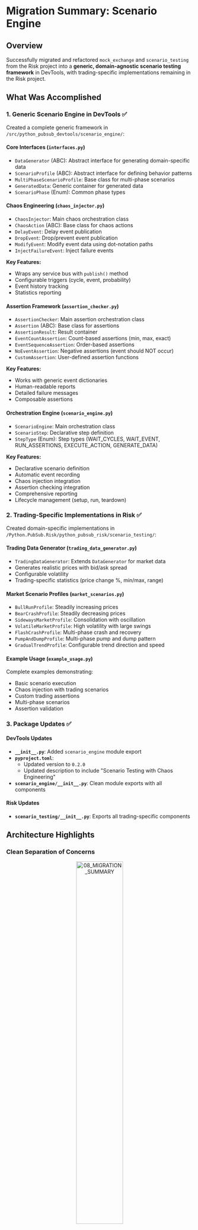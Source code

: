 # Migration Summary: Scenario Engine

## Overview

Successfully migrated and refactored `mock_exchange` and `scenario_testing` from the Risk project into a **generic, domain-agnostic scenario testing framework** in
DevTools, with trading-specific implementations remaining in the Risk project.

## What Was Accomplished

### 1. Generic Scenario Engine in DevTools ✅

Created a complete generic framework in `/src/python_pubsub_devtools/scenario_engine/`:

#### Core Interfaces (`interfaces.py`)

- `DataGenerator` (ABC): Abstract interface for generating domain-specific data
- `ScenarioProfile` (ABC): Abstract interface for defining behavior patterns
- `MultiPhaseScenarioProfile`: Base class for multi-phase scenarios
- `GeneratedData`: Generic container for generated data
- `ScenarioPhase` (Enum): Common phase types

#### Chaos Engineering (`chaos_injector.py`)

- `ChaosInjector`: Main chaos orchestration class
- `ChaosAction` (ABC): Base class for chaos actions
- `DelayEvent`: Delay event publication
- `DropEvent`: Drop/prevent event publication
- `ModifyEvent`: Modify event data using dot-notation paths
- `InjectFailureEvent`: Inject failure events

**Key Features:**

- Wraps any service bus with `publish()` method
- Configurable triggers (cycle, event, probability)
- Event history tracking
- Statistics reporting

#### Assertion Framework (`assertion_checker.py`)

- `AssertionChecker`: Main assertion orchestration class
- `Assertion` (ABC): Base class for assertions
- `AssertionResult`: Result container
- `EventCountAssertion`: Count-based assertions (min, max, exact)
- `EventSequenceAssertion`: Order-based assertions
- `NoEventAssertion`: Negative assertions (event should NOT occur)
- `CustomAssertion`: User-defined assertion functions

**Key Features:**

- Works with generic event dictionaries
- Human-readable reports
- Detailed failure messages
- Composable assertions

#### Orchestration Engine (`scenario_engine.py`)

- `ScenarioEngine`: Main orchestration class
- `ScenarioStep`: Declarative step definition
- `StepType` (Enum): Step types (WAIT_CYCLES, WAIT_EVENT, RUN_ASSERTIONS, EXECUTE_ACTION, GENERATE_DATA)

**Key Features:**

- Declarative scenario definition
- Automatic event recording
- Chaos injection integration
- Assertion checking integration
- Comprehensive reporting
- Lifecycle management (setup, run, teardown)

### 2. Trading-Specific Implementations in Risk ✅

Created domain-specific implementations in `/Python.PubSub.Risk/python_pubsub_risk/scenario_testing/`:

#### Trading Data Generator (`trading_data_generator.py`)

- `TradingDataGenerator`: Extends `DataGenerator` for market data
- Generates realistic prices with bid/ask spread
- Configurable volatility
- Trading-specific statistics (price change %, min/max, range)

#### Market Scenario Profiles (`market_scenarios.py`)

- `BullRunProfile`: Steadily increasing prices
- `BearCrashProfile`: Steadily decreasing prices
- `SidewaysMarketProfile`: Consolidation with oscillation
- `VolatileMarketProfile`: High volatility with large swings
- `FlashCrashProfile`: Multi-phase crash and recovery
- `PumpAndDumpProfile`: Multi-phase pump and dump pattern
- `GradualTrendProfile`: Configurable trend direction and speed

#### Example Usage (`example_usage.py`)

Complete examples demonstrating:

- Basic scenario execution
- Chaos injection with trading scenarios
- Custom trading assertions
- Multi-phase scenarios
- Assertion validation

### 3. Package Updates ✅

#### DevTools Updates

- **`__init__.py`**: Added `scenario_engine` module export
- **`pyproject.toml`**:
    - Updated version to `0.2.0`
    - Updated description to include "Scenario Testing with Chaos Engineering"
- **`scenario_engine/__init__.py`**: Clean module exports with all components

#### Risk Updates

- **`scenario_testing/__init__.py`**: Exports all trading-specific components

## Architecture Highlights

### Clean Separation of Concerns

<p align="center">
  <img src="08_MIGRATION_SUMMARY.png" alt="08_MIGRATION_SUMMARY" width="50%">
</p>

### Key Design Principles Applied

1. **Dependency Injection**: All domain logic injected via interfaces
2. **Open/Closed Principle**: Generic framework closed for modification, open for extension
3. **Single Responsibility**: Each class has one clear purpose
4. **Interface Segregation**: Small, focused interfaces
5. **Dependency Inversion**: Generic code depends on abstractions, not concrete implementations

## Usage Example

```python
from python_pubsub_devtools.scenario_engine import (
    ScenarioEngine,
    ScenarioStep,
    StepType,
    EventCountAssertion,
    DelayEvent
)
from python_pubsub_risk.scenario_testing import (
    TradingDataGenerator,
    FlashCrashProfile
)

# Create trading-specific generator
profile = FlashCrashProfile(
    base_price=100.0,
    crash_severity=0.30,
    crash_duration=5,
    recovery_duration=20
)

generator = TradingDataGenerator(
    scenario_profile=profile,
    initial_price=100.0,
    volatility=0.02
)

# Create generic engine
engine = ScenarioEngine(
    generator=generator,  # Injected dependency
    service_bus=my_service_bus,
    enable_chaos=True
)

# Add chaos
engine.chaos_injector.add_action(
    DelayEvent("PriceUpdate", delay_ms=5000, at_cycle=15)
)

# Define scenario (declarative)
scenario = [
    ScenarioStep(StepType.WAIT_CYCLES, name="Normal phase", cycles=10),
    ScenarioStep(StepType.WAIT_CYCLES, name="Crash phase", cycles=5),
    ScenarioStep(StepType.WAIT_CYCLES, name="Recovery phase", cycles=20),
    ScenarioStep(
        StepType.RUN_ASSERTIONS,
        name="Verify recovery",
        assertions=[EventCountAssertion("PriceUpdate", min_count=35)]
    )
]

# Run scenario
report = engine.run_scenario(scenario, context={"name": "Flash Crash Test"})
engine.print_report(report)
```

## Benefits of This Architecture

### For DevTools Users

- ✅ Generic framework works with **any** domain (not just trading)
- ✅ No trading-specific code polluting the library
- ✅ Clean, documented interfaces for extension
- ✅ Complete chaos engineering and assertion framework
- ✅ Reusable for sensor data, network traffic, user behavior, etc.

### For Risk Project

- ✅ Trading-specific code stays in domain project
- ✅ Clean separation from infrastructure
- ✅ Easy to create new market scenarios
- ✅ Extensive scenario library (7 profiles included)
- ✅ Complete examples and documentation

### For Testing

- ✅ Declarative scenario definitions
- ✅ Chaos injection for resilience testing
- ✅ Comprehensive assertion framework
- ✅ Detailed execution reports
- ✅ Easy to reproduce test scenarios

## Files Created

### DevTools

```
src/python_pubsub_devtools/scenario_engine/
├── __init__.py                 # Module exports
├── README.md                   # Comprehensive documentation
├── interfaces.py               # Abstract base classes (209 lines)
├── chaos_injector.py           # Chaos engineering (320 lines)
├── assertion_checker.py        # Assertion framework (353 lines)
└── scenario_engine.py          # Orchestration engine (441 lines)
```

### Risk

```
python_pubsub_risk/scenario_testing/
├── __init__.py                      # Module exports
├── trading_data_generator.py       # Trading data generator (124 lines)
├── market_scenarios.py             # Market scenario profiles (412 lines)
└── example_usage.py                # Complete examples (352 lines)
```

### Documentation

```
MIGRATION_SUMMARY.md                 # This file
```

## Next Steps

### For Further Development

1. **Add More Scenario Profiles** (Risk):
    - Support/Resistance scenarios
    - Liquidity events
    - Correlation scenarios

2. **Add Domain-Specific Assertions** (Risk):
    - Price range assertions
    - Volatility assertions
    - Trading pattern assertions

3. **Add More Chaos Actions** (DevTools):
    - ReorderEvents
    - DuplicateEvent
    - CorruptEvent

4. **Integration with Tests**:
    - Use in Risk project tests
    - Create scenario test suites
    - Document testing patterns

### For Other Domains

The framework is ready to be extended for other domains:

1. Create domain-specific `DataGenerator`
2. Create domain-specific `ScenarioProfile` implementations
3. Use generic `ScenarioEngine` as-is
4. Add domain-specific assertions if needed

## Testing

To verify the implementation:

```bash
# In Risk project
cd /home/rvv/PycharmProjects/venantvr-trading/Python.PubSub.Risk
python -m python_pubsub_risk.scenario_testing.example_usage
```

Expected output: 4 example scenarios run successfully with detailed reports.

## Version Updates

- **DevTools**: `0.1.0` → `0.2.0` (new scenario engine feature)
- **Risk**: No version change (internal refactoring only)

## Breaking Changes

None - this is all new functionality. Existing DevTools functionality (Event Flow, Event Recorder) remains unchanged.

## Conclusion

Successfully created a **clean, generic, domain-agnostic scenario testing framework** with:

- ✅ Strong separation of concerns
- ✅ Proper dependency injection
- ✅ Comprehensive chaos engineering
- ✅ Flexible assertion framework
- ✅ Complete documentation
- ✅ Real-world trading examples

The framework is production-ready and can be extended to any domain that needs scenario-based testing of event-driven systems.
